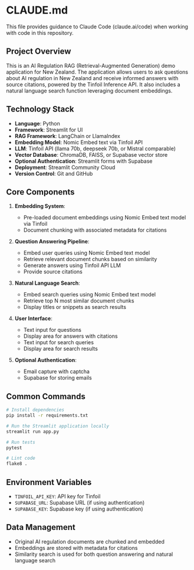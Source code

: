 # CLAUDE.md

This file provides guidance to Claude Code (claude.ai/code) when working with code in this repository.

## Project Overview

This is an AI Regulation RAG (Retrieval-Augmented Generation) demo application for New Zealand. The application allows users to ask questions about AI regulation in New Zealand and receive informed answers with source citations, powered by the Tinfoil Inference API. It also includes a natural language search function leveraging document embeddings.

## Technology Stack

- **Language**: Python
- **Framework**: Streamlit for UI
- **RAG Framework**: LangChain or LlamaIndex
- **Embedding Model**: Nomic Embed text via Tinfoil API
- **LLM**: Tinfoil API (llama 70b, deepseek 70b, or Mistral comparable)
- **Vector Database**: ChromaDB, FAISS, or Supabase vector store
- **Optional Authentication**: Streamlit forms with Supabase
- **Deployment**: Streamlit Community Cloud
- **Version Control**: Git and GitHub

## Core Components

1. **Embedding System**: 
   - Pre-loaded document embeddings using Nomic Embed text model via Tinfoil
   - Document chunking with associated metadata for citations

2. **Question Answering Pipeline**:
   - Embed user queries using Nomic Embed text model
   - Retrieve relevant document chunks based on similarity
   - Generate answers using Tinfoil API LLM
   - Provide source citations

3. **Natural Language Search**:
   - Embed search queries using Nomic Embed text model
   - Retrieve top N most similar document chunks
   - Display titles or snippets as search results

4. **User Interface**:
   - Text input for questions
   - Display area for answers with citations
   - Text input for search queries
   - Display area for search results

5. **Optional Authentication**:
   - Email capture with captcha
   - Supabase for storing emails

## Common Commands

```bash
# Install dependencies
pip install -r requirements.txt

# Run the Streamlit application locally
streamlit run app.py

# Run tests
pytest

# Lint code
flake8 .
```

## Environment Variables

- `TINFOIL_API_KEY`: API key for Tinfoil
- `SUPABASE_URL`: Supabase URL (if using authentication)
- `SUPABASE_KEY`: Supabase key (if using authentication)

## Data Management

- Original AI regulation documents are chunked and embedded
- Embeddings are stored with metadata for citations
- Similarity search is used for both question answering and natural language search
